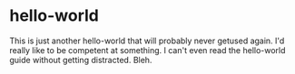 # hello-world
This is just another hello-world that will probably never getused again. 
I'd really like to be competent at something. 
I can't even read the hello-world guide without getting distracted. 
Bleh. 
